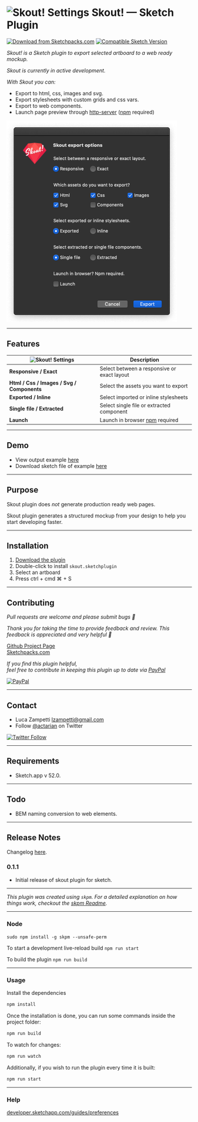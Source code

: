 # ![Skout! Settings](assets/favicon.ico) Skout! — Sketch Plugin

[![Download from Sketchpacks.com](https://badges.sketchpacks.com/plugins/com.circledev.skout/version.svg)](https://api.sketchpacks.com/v1/plugins/com.circledev.skout/download) 
[![Compatible Sketch Version](https://badges.sketchpacks.com/plugins/com.circledev.skout/compatibility.svg)](https://sketchpacks.com/circledev/skout)

*Skout! is a Sketch plugin to export selected artboard to a web ready mockup.*

*Skout is currently in active development.*

*With Skout you can:*

<!--
<a href="https://www.sketchapp.com"><img width="160" height="41" src="images/sketch-badge.png"></a>
<a href="http://bit.ly/SketchRunnerWebsite"><img width="160" height="41" src="http://sketchrunner.com/img/badge_blue.png"></a>
-->

* Export to html, css, images and svg.
* Export stylesheets with custom grids and css vars.
* Export to web components.
* Launch page preview through [http-server](https://www.npmjs.com/package/http-server) ([npm](https://nodejs.org) required)

![Skout! Settings](example/settings.png)

___

## Features

| ![Skout! Settings](assets/favicon.ico) | Description |
| --- | --- |
| **Responsive / Exact** | Select between a responsive or exact layout |
| **Html / Css / Images / Svg / Components** | Select the assets you want to export |
| **Exported / Inline** | Select imported or inline stylesheets |
| **Single file / Extracted** | Select single file or extracted component |
| **Launch** | Launch in browser [npm](https://nodejs.org) required |
___

## Demo

* View output example [here](https://actarian.github.io/skout/)
* Download sketch file of example [here](example/mockup.sketch)
___

## Purpose

Skout plugin does _not_ generate production ready web pages. 

Skout plugin generates a structured mockup from your design to help you start developing faster.

___

## Installation

1. [Download the plugin](https://api.sketchpacks.com/v1/plugins/com.circledev.skout/download)
2. Double-click to install `skout.sketchplugin`
3. Select an artboard
4. Press ctrl + cmd ⌘ + S

___

## Contributing

*Pull requests are welcome and please submit bugs 🐞*

*Thank you for taking the time to provide feedback and review. This feedback is appreciated and very helpful 🌈*

[Github Project Page](https://github.com/actarian/skout)  
[Sketchpacks.com](https://api.sketchpacks.com/v1/plugins/com.circledev.skout/download)

*If you find this plugin helpful,   
feel free to contribute in keeping this plugin up to date via [PayPal](https://www.paypal.me/circledev/5)*

[![PayPal](https://www.paypalobjects.com/webstatic/en_US/i/buttons/PP_logo_h_100x26.png)](https://www.paypal.me/circledev/5)
___

## Contact

* Luca Zampetti <lzampetti@gmail.com>
* Follow [@actarian](https://twitter.com/actarian) on Twitter

[![Twitter Follow](https://img.shields.io/twitter/follow/actarian.svg?style=social&label=Follow)]()

---
## Requirements

* Sketch.app v 52.0.
___

## Todo

* BEM naming conversion to web elements.
___

## Release Notes
Changelog [here](https://github.com/actarian/skout/blob/master/CHANGELOG.md).

### 0.1.1

* Initial release of skout plugin for sketch.

___


_This plugin was created using `skpm`. For a detailed explanation on how things work, checkout the [skpm Readme](https://github.com/skpm/skpm/blob/master/README.md)._
___
### Node

`sudo npm install -g skpm --unsafe-perm`

To start a development live-reload build
  `npm run start`

To build the plugin
  `npm run build`
___
### Usage

Install the dependencies

```bash
npm install
```

Once the installation is done, you can run some commands inside the project folder:

```bash
npm run build
```

To watch for changes:

```bash
npm run watch
```

Additionally, if you wish to run the plugin every time it is built:

```bash
npm run start
```
___
### Help

[developer.sketchapp.com/guides/preferences](https://developer.sketchapp.com/guides/preferences/)
